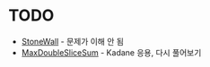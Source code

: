# TODO
- [StoneWall](https://app.codility.com/programmers/lessons/7-stacks_and_queues/stone_wall/) - 문제가 이해 안 됨
- [MaxDoubleSliceSum](https://app.codility.com/programmers/lessons/9-maximum_slice_problem/max_double_slice_sum/) - Kadane 응용, 다시 풀어보기
